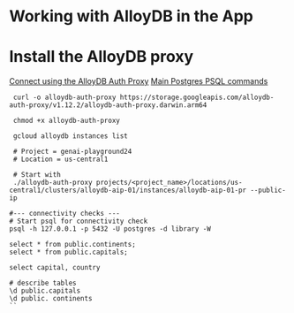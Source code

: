 # Working with AlloyDB in the App

# Install the AlloyDB proxy
[Connect using the AlloyDB Auth Proxy](https://cloud.google.com/alloydb/docs/auth-proxy/connect#psql)
[Main Postgres PSQL commands](https://www.geeksforgeeks.org/postgresql-psql-commands/)

```shell
 curl -o alloydb-auth-proxy https://storage.googleapis.com/alloydb-auth-proxy/v1.12.2/alloydb-auth-proxy.darwin.arm64
 
 chmod +x alloydb-auth-proxy
 
 gcloud alloydb instances list
 
 # Project = genai-playground24
 # Location = us-central1
 
 # Start with
 ./alloydb-auth-proxy projects/<project_name>/locations/us-central1/clusters/alloydb-aip-01/instances/alloydb-aip-01-pr --public-ip

#--- connectivity checks ---
# Start psql for connectivity check
psql -h 127.0.0.1 -p 5432 -U postgres -d library -W

select * from public.continents;
select * from public.capitals;

select capital, country

# describe tables
\d public.capitals
\d public. continents
``